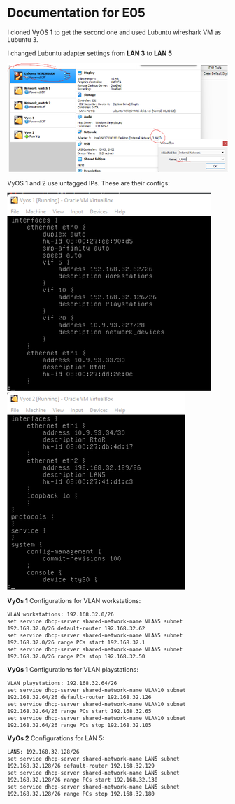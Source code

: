 # Documentation for E05

I cloned VyOS 1 to get the second one and used Lubuntu wireshark VM as Lubuntu 3.

I changed Lubuntu adapter settings from **LAN 3** to **LAN 5**

![](./E05/wschange.png) 

VyOS 1 and 2 use untagged IPs. These are their configs:

![](./E05/vyos1.png) 
![](./E05/vyos2.png)



**VyOs 1** Configurations for VLAN workstations:
```
VLAN workstations: 192.168.32.0/26
set service dhcp-server shared-network-name VLAN5 subnet 192.168.32.0/26 default-router 192.168.32.62
set service dhcp-server shared-network-name VLAN5 subnet 192.168.32.0/26 range PCs start 192.168.32.1
set service dhcp-server shared-network-name VLAN5 subnet 192.168.32.0/26 range PCs stop 192.168.32.50
```

**VyOs 1** Configurations for VLAN playstations:
```
VLAN playstations: 192.168.32.64/26
set service dhcp-server shared-network-name VLAN10 subnet 192.168.32.64/26 default-router 192.168.32.126
set service dhcp-server shared-network-name VLAN10 subnet 192.168.32.64/26 range PCs start 192.168.32.65
set service dhcp-server shared-network-name VLAN10 subnet 192.168.32.64/26 range PCs stop 192.168.32.105
```

**VyOs 2** Configurations for LAN 5:
```
LAN5: 192.168.32.128/26
set service dhcp-server shared-network-name LAN5 subnet 192.168.32.128/26 default-router 192.168.32.129
set service dhcp-server shared-network-name LAN5 subnet 192.168.32.128/26 range PCs start 192.168.32.130
set service dhcp-server shared-network-name LAN5 subnet 192.168.32.128/26 range PCs stop 192.168.32.180
```
